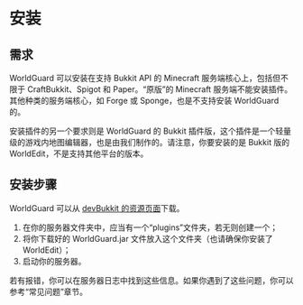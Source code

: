 # 安装

## 需求

WorldGuard 可以安装在支持 Bukkit API 的 Minecraft 服务端核心上，包括但不限于 CraftBukkit、Spigot 和 Paper。“原版”的 Minecraft 服务端不能安装插件。其他种类的服务端核心，如 Forge 或 Sponge，也是不支持安装 WorldGuard 的。

安装插件的另一个要求则是 WorldGuard 的 Bukkit 插件版，这个插件是一个轻量级的游戏内地图编辑器，也是由我们制作的。请注意，你要安装的是 Bukkit 版的 WorldEdit，不是支持其他平台的版本。

## 安装步骤

WorldGuard 可以从 [devBukkit 的资源页面](http://dev.bukkit.org/bukkit-plugins/worldguard/)下载。

1. 在你的服务器文件夹中，应当有一个“plugins”文件夹，若无则创建一个；
2. 将你下载好的 WorldGuard.jar 文件放入这个文件夹（也请确保你安装了 WorldEdit）；
3. 启动你的服务器。

若有报错，你可以在服务器日志中找到这些信息。如果你遇到了这些问题，你可以参考“常见问题”章节。
